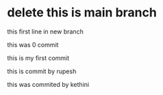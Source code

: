 # delete this is main branch

this first line in new branch

this was 0 commit

this is my first commit 

this is commit by rupesh

this was commited by kethini

